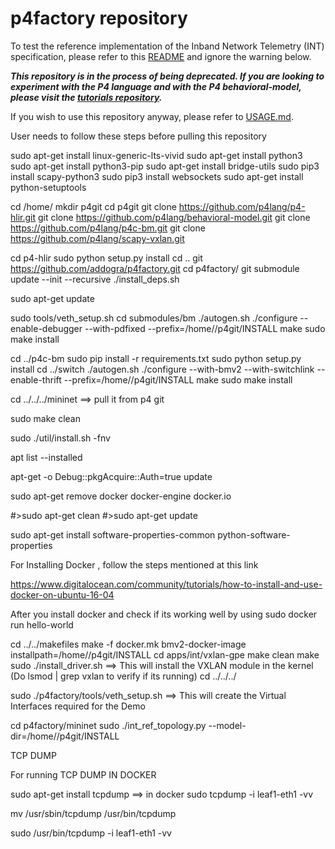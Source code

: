 p4factory repository
========

To test the reference implementation of the Inband Network Telemetry (INT)
specification, please refer to this [README](apps/int/README.md) and ignore the
warning below.

***This repository is in the process of being deprecated. If you are looking to
   experiment with the P4 language and with the P4 behavioral-model, please
   visit the [tutorials repository](https://github.com/p4lang/tutorials).***

If you wish to use this repository anyway, please refer to
[USAGE.md](USAGE.md).

User needs to follow these steps before pulling this repository 


sudo apt-get install linux-generic-lts-vivid
sudo apt-get install python3
sudo apt-get install python3-pip
sudo apt-get install bridge-utils
sudo pip3 install scapy-python3 
sudo pip3 install websockets
sudo apt-get install python-setuptools

cd /home/<hostname>
mkdir p4git
cd p4git
git clone https://github.com/p4lang/p4-hlir.git
git clone https://github.com/p4lang/behavioral-model.git
git clone https://github.com/p4lang/p4c-bm.git
git clone https://github.com/p4lang/scapy-vxlan.git


cd p4-hlir
sudo python setup.py install
cd ..
git https://github.com/addogra/p4factory.git
cd p4factory/
git submodule update --init --recursive
./install_deps.sh


sudo apt-get update

sudo tools/veth_setup.sh
cd submodules/bm
./autogen.sh
./configure --enable-debugger --with-pdfixed --prefix=/home/<hostname>/p4git/INSTALL
make
sudo make install


cd ../p4c-bm
sudo pip install -r requirements.txt
sudo python setup.py install
cd ../switch
./autogen.sh
./configure --with-bmv2 --with-switchlink --enable-thrift --prefix=/home/<hostname>/p4git/INSTALL
make
sudo make install


cd ../../../mininet ==> pull it from p4 git

sudo make clean

sudo ./util/install.sh -fnv


apt list --installed

apt-get -o Debug::pkgAcquire::Auth=true update

sudo apt-get remove docker docker-engine docker.io

#>sudo apt-get clean
#>sudo apt-get update

sudo apt-get install software-properties-common python-software-properties


For Installing Docker , follow the steps mentioned at this link 

https://www.digitalocean.com/community/tutorials/how-to-install-and-use-docker-on-ubuntu-16-04

After you install docker and check if its working well by using sudo docker run hello-world


cd ../../makefiles
make -f docker.mk bmv2-docker-image installpath=/home/<hostname>/p4git/INSTALL
cd apps/int/vxlan-gpe
make clean
make
sudo ./install_driver.sh   ==> This will install the VXLAN module in the kernel (Do lsmod | grep vxlan to verify if its running)
cd ../../../

sudo ./p4factory/tools/veth_setup.sh   ==> This will create the Virtual Interfaces required for the Demo 

cd p4factory/mininet
sudo ./int_ref_topology.py --model-dir=/home/<hostname>/p4git/INSTALL





TCP DUMP 

For running TCP DUMP IN DOCKER 

sudo apt-get install tcpdump ==> in docker 
sudo tcpdump -i leaf1-eth1 -vv

mv /usr/sbin/tcpdump /usr/bin/tcpdump

sudo /usr/bin/tcpdump -i leaf1-eth1 -vv



